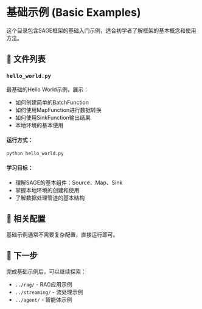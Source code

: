 # 基础示例 (Basic Examples)

这个目录包含SAGE框架的基础入门示例，适合初学者了解框架的基本概念和使用方法。

## 📁 文件列表

### `hello_world.py`
最基础的Hello World示例，展示：
- 如何创建简单的BatchFunction
- 如何使用MapFunction进行数据转换
- 如何使用SinkFunction输出结果
- 本地环境的基本使用

#### 运行方式：
```bash
python hello_world.py
```

#### 学习目标：
- 理解SAGE的基本组件：Source、Map、Sink
- 掌握本地环境的创建和使用
- 了解数据处理管道的基本结构

## 🔗 相关配置

基础示例通常不需要复杂配置，直接运行即可。

## 📖 下一步

完成基础示例后，可以继续探索：
- `../rag/` - RAG应用示例
- `../streaming/` - 流处理示例  
- `../agent/` - 智能体示例
